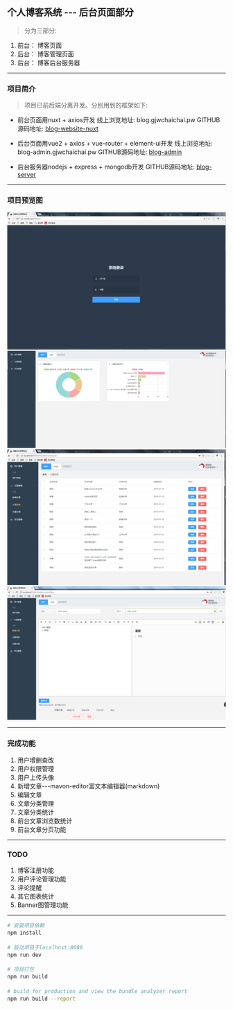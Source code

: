 ## 个人博客系统 --- 后台页面部分

> 分为三部分: 

1. 前台： 博客页面
2. 后台： 博客管理页面
3. 后台： 博客后台服务器

****

### 项目简介

> 项目已前后端分离开发。分别用到的框架如下:
* 前台页面用nuxt + axios开发
线上浏览地址: blog.gjwchaichai.pw
GITHUB源码地址:  [blog-website-nuxt](https://github.com/oxgos/blog-website-nuxt)

* 后台页面用vue2 + axios + vue-router + element-ui开发
线上浏览地址: blog-admin.gjwchaichai.pw
GITHUB源码地址:  [blog-admin](https://github.com/oxgos/blog-server-web)

* 后台服务器nodejs + express + mongodb开发
GITHUB源码地址:  [blog-server](https://github.com/oxgos/blog-server)

****

### 项目预览图

![后台登陆界面](screenshot/1.png)
![后台首页](screenshot/2.png)
![后台文章列表](screenshot/3.png)
![后台文章添加](screenshot/4.png)

****

### 完成功能
1. 用户增删查改
2. 用户权限管理
3. 用户上传头像
4. 新增文章---mavon-editor富文本编辑器(markdown)
5. 编辑文章
6. 文章分类管理
7. 文章分类统计
8. 前台文章浏览数统计
9. 前台文章分页功能

****

### TODO
1. 博客注册功能
2. 用户评论管理功能
3. 评论提醒
4. 其它图表统计
5. Banner图管理功能

****

``` bash
# 安装项目依赖
npm install

# 启动项目于localhost:8080
npm run dev

# 项目打包
npm run build

# build for production and view the bundle analyzer report
npm run build --report
```
